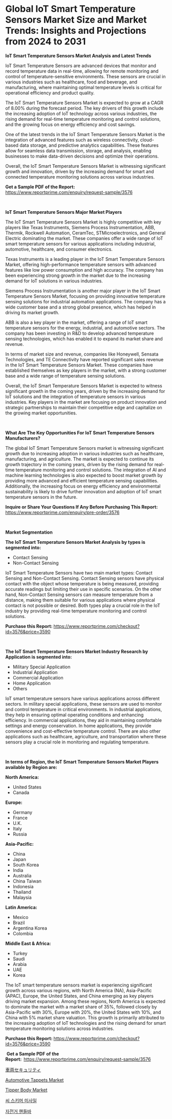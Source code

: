 <p><h1>Global IoT Smart Temperature Sensors Market Size and Market Trends: Insights and Projections from 2024 to 2031</h1></p><p><strong>IoT Smart Temperature Sensors Market Analysis and Latest Trends</strong></p>
<p><p>IoT Smart Temperature Sensors are advanced devices that monitor and record temperature data in real-time, allowing for remote monitoring and control of temperature-sensitive environments. These sensors are crucial in various industries such as healthcare, food and beverage, and manufacturing, where maintaining optimal temperature levels is critical for operational efficiency and product quality.</p><p>The IoT Smart Temperature Sensors Market is expected to grow at a CAGR of 8.00% during the forecast period. The key drivers of this growth include the increasing adoption of IoT technology across various industries, the rising demand for real-time temperature monitoring and control solutions, and the growing focus on energy efficiency and cost savings.</p><p>One of the latest trends in the IoT Smart Temperature Sensors Market is the integration of advanced features such as wireless connectivity, cloud-based data storage, and predictive analytics capabilities. These features allow for seamless data transmission, storage, and analysis, enabling businesses to make data-driven decisions and optimize their operations.</p><p>Overall, the IoT Smart Temperature Sensors Market is witnessing significant growth and innovation, driven by the increasing demand for smart and connected temperature monitoring solutions across various industries.</p></p>
<p><strong>Get a Sample PDF of the Report:&nbsp;</strong> <a href="https://www.reportprime.com/enquiry/request-sample/3576">https://www.reportprime.com/enquiry/request-sample/3576</a></p>
<p>&nbsp;</p>
<p><strong>IoT Smart Temperature Sensors Major Market Players</strong></p>
<p><p>The IoT Smart Temperature Sensors Market is highly competitive with key players like Texas Instruments, Siemens Process Instrumentation, ABB, Thermik, Rockwell Automation, CeramTec, STMicroelectronics, and General Electric dominating the market. These companies offer a wide range of IoT smart temperature sensors for various applications including industrial, automotive, healthcare, and consumer electronics.</p><p>Texas Instruments is a leading player in the IoT Smart Temperature Sensors Market, offering high-performance temperature sensors with advanced features like low power consumption and high accuracy. The company has been experiencing strong growth in the market due to the increasing demand for IoT solutions in various industries.</p><p>Siemens Process Instrumentation is another major player in the IoT Smart Temperature Sensors Market, focusing on providing innovative temperature sensing solutions for industrial automation applications. The company has a wide customer base and a strong global presence, which has helped in driving its market growth.</p><p>ABB is also a key player in the market, offering a range of IoT smart temperature sensors for the energy, industrial, and automotive sectors. The company has been investing in R&D to develop advanced temperature sensing technologies, which has enabled it to expand its market share and revenue.</p><p>In terms of market size and revenue, companies like Honeywell, Sensata Technologies, and TE Connectivity have reported significant sales revenue in the IoT Smart Temperature Sensors Market. These companies have established themselves as key players in the market, with a strong customer base and a wide range of temperature sensing solutions.</p><p>Overall, the IoT Smart Temperature Sensors Market is expected to witness significant growth in the coming years, driven by the increasing demand for IoT solutions and the integration of temperature sensors in various industries. Key players in the market are focusing on product innovation and strategic partnerships to maintain their competitive edge and capitalize on the growing market opportunities.</p></p>
<p>&nbsp;</p>
<p><strong>What Are The Key Opportunities For IoT Smart Temperature Sensors Manufacturers?</strong></p>
<p><p>The global IoT Smart Temperature Sensors market is witnessing significant growth due to increasing adoption in various industries such as healthcare, manufacturing, and agriculture. The market is expected to continue its growth trajectory in the coming years, driven by the rising demand for real-time temperature monitoring and control solutions. The integration of AI and machine learning technologies is also expected to boost market growth by providing more advanced and efficient temperature sensing capabilities. Additionally, the increasing focus on energy efficiency and environmental sustainability is likely to drive further innovation and adoption of IoT smart temperature sensors in the future.</p></p>
<p><strong>Inquire or Share Your Questions If Any Before Purchasing This Report:</strong> <a href="https://www.reportprime.com/enquiry/pre-order/3576">https://www.reportprime.com/enquiry/pre-order/3576</a></p>
<p>&nbsp;</p>
<p><strong>Market Segmentation</strong></p>
<p><strong>The IoT Smart Temperature Sensors Market Analysis by types is segmented into:</strong></p>
<p><ul><li>Contact Sensing</li><li>Non-Contact Sensing</li></ul></p>
<p><p>IoT Smart Temperature Sensors have two main market types: Contact Sensing and Non-Contact Sensing. Contact Sensing sensors have physical contact with the object whose temperature is being measured, providing accurate readings but limiting their use in specific scenarios. On the other hand, Non-Contact Sensing sensors can measure temperature from a distance, making them suitable for various applications where physical contact is not possible or desired. Both types play a crucial role in the IoT industry by providing real-time temperature monitoring and control solutions.</p></p>
<p><strong>Purchase this Report:&nbsp;</strong><a href="https://www.reportprime.com/checkout?id=3576&price=3590">https://www.reportprime.com/checkout?id=3576&price=3590</a></p>
<p>&nbsp;</p>
<p><strong>The IoT Smart Temperature Sensors Market Industry Research by Application is segmented into:</strong></p>
<p><ul><li>Military Special Application</li><li>Industrial Application</li><li>Commercial Application</li><li>Home Application</li><li>Others</li></ul></p>
<p><p>IoT smart temperature sensors have various applications across different sectors. In military special applications, these sensors are used to monitor and control temperature in critical environments. In industrial applications, they help in ensuring optimal operating conditions and enhancing efficiency. In commercial applications, they aid in maintaining comfortable settings and energy conservation. In home applications, they provide convenience and cost-effective temperature control. There are also other applications such as healthcare, agriculture, and transportation where these sensors play a crucial role in monitoring and regulating temperature.</p></p>
<p>&nbsp;</p>
<p><strong>In terms of Region, the IoT Smart Temperature Sensors Market Players available by Region are:</strong></p>
<p>
    <p> <strong> North America: </strong>
        <ul>
            <li>United States</li>
            <li>Canada</li>
        </ul>
        </p> 
    <p> <strong> Europe: </strong>
        <ul>
            <li>Germany</li>
            <li>France</li>
            <li>U.K.</li>
            <li>Italy</li>
            <li>Russia</li>
        </ul>
        </p> 
    <p> <strong> Asia-Pacific: </strong>
        <ul>
            <li>China</li>
            <li>Japan</li>
            <li>South Korea</li>
            <li>India</li>
            <li>Australia</li>
            <li>China Taiwan</li>
            <li>Indonesia</li>
            <li>Thailand</li>
            <li>Malaysia</li>
        </ul>
        </p> 
    <p> <strong> Latin America: </strong>
        <ul>
            <li>Mexico</li>
            <li>Brazil</li>
            <li>Argentina Korea</li>
            <li>Colombia</li>
        </ul>
        </p> 
    <p> <strong> Middle East & Africa: </strong>
        <ul>
            <li>Turkey</li>
            <li>Saudi</li>
            <li>Arabia</li>
            <li>UAE</li>
            <li>Korea</li>
        </ul>
    </p>
    </p>
<p><p>The IoT smart temperature sensors market is experiencing significant growth across various regions, with North America (NA), Asia-Pacific (APAC), Europe, the United States, and China emerging as key players driving market expansion. Among these regions, North America is expected to dominate the market with a market share of 35%, followed closely by Asia-Pacific with 30%, Europe with 20%, the United States with 10%, and China with 5% market share valuation. This growth is primarily attributed to the increasing adoption of IoT technologies and the rising demand for smart temperature monitoring solutions across industries.</p></p>
<p><strong>Purchase this Report: </strong><a href="https://www.reportprime.com/checkout?id=3576&price=3590">https://www.reportprime.com/checkout?id=3576&price=3590</a></p>
<p>&nbsp;<strong>Get a Sample PDF of the Report:&nbsp;&nbsp;</strong><a href="https://www.reportprime.com/enquiry/request-sample/3576">https://www.reportprime.com/enquiry/request-sample/3576</a></p>
<p><strong></strong></p>
<p><p><a href="https://medium.com/@nic.neale/%E8%87%AA%E5%8B%95%E8%BB%8A%E3%82%BB%E3%82%AD%E3%83%A5%E3%83%AA%E3%83%86%E3%82%A3%E5%B8%82%E5%A0%B4%E3%81%AE%E3%83%88%E3%83%AC%E3%83%B3%E3%83%89%E3%81%A8%E5%B8%82%E5%A0%B4%E5%88%86%E6%9E%90%E3%81%AF-2024%E5%B9%B4%E3%81%8B%E3%82%892031%E5%B9%B4%E3%81%BE%E3%81%A7%E3%81%AE%E6%9C%9F%E9%96%93%E3%81%AB%E4%BA%88%E6%B8%AC%E3%81%95%E3%82%8C%E3%81%A6%E3%81%84%E3%81%BE%E3%81%99-23d9dfb0c5d1">車両セキュリティ</a></p><p><a href="https://issuu.com/reportprime-2/docs/automotive-tappets-market-size-2030.pptx">Automotive Tappets Market</a></p><p><a href="https://issuu.com/reportprime-2/docs/tipper-body-market-size-2030.pptx">Tipper Body Market</a></p><p><a href="https://medium.com/@twix678568/%ED%95%B4%EC%83%81-%EC%8A%A4%ED%82%B4%EB%A8%B8-%EB%AF%B8%EC%82%AC%EC%9D%BC-%EC%8B%9C%EC%9E%A5%EC%9D%80-2031%EB%85%84%EA%B9%8C%EC%A7%80%EC%9D%98-%EC%8B%9C%EC%9E%A5-%EC%A0%90%EC%9C%A0%EC%9C%A8-%EA%B7%9C%EB%AA%A8-%EB%B0%8F-%EC%98%88%EC%83%81-%EC%98%88%EC%B8%A1%EC%97%90-%EC%B4%88%EC%A0%90%EC%9D%84-%EB%A7%9E%EC%B6%94%EA%B3%A0-%EC%9E%88%EC%8A%B5%EB%8B%88%EB%8B%A4-d34cc92a9baa">씨 스키머 미사일</a></p><p><a href="https://github.com/fredrickeglers/Market-Research-Report-List-1/blob/main/616482213637.md">자전거 핸들바</a></p></p>
